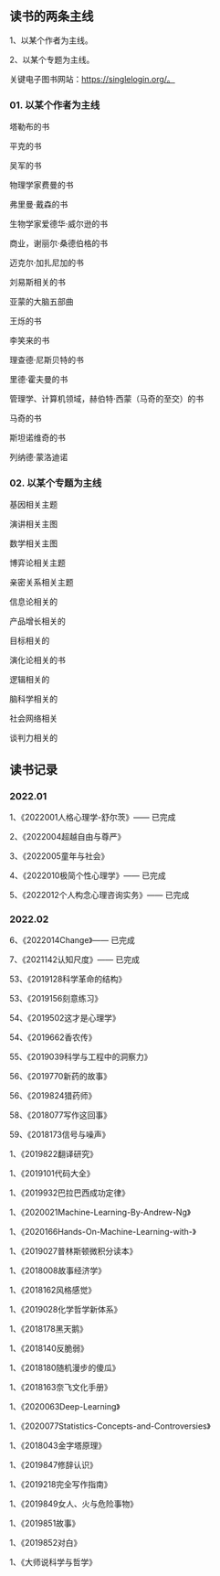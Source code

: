 ## 读书的两条主线

1、以某个作者为主线。

2、以某个专题为主线。

关键电子图书网站：https://singlelogin.org/。

### 01. 以某个作者为主线

塔勒布的书

平克的书

吴军的书

物理学家费曼的书

弗里曼·戴森的书

生物学家爱德华·威尔逊的书

商业，谢丽尔·桑德伯格的书

迈克尔·加扎尼加的书

刘易斯相关的书

亚蒙的大脑五部曲

王烁的书

李笑来的书

理查德·尼斯贝特的书

里德·霍夫曼的书

管理学、计算机领域，赫伯特·西蒙（马奇的至交）的书

马奇的书

斯坦诺维奇的书

列纳德·蒙洛迪诺

### 02. 以某个专题为主线

基因相关主题

演讲相关主图

数学相关主图

博弈论相关主题

亲密关系相关主题

信息论相关的

产品增长相关的

目标相关的

演化论相关的书

逻辑相关的

脑科学相关的

社会网络相关

谈判力相关的

## 读书记录

### 2022.01

1、《2022001人格心理学-舒尔茨》—— 已完成

2、《2022004超越自由与尊严》

3、《2022005童年与社会》

4、《2022010极简个性心理学》—— 已完成

5、《2022012个人构念心理咨询实务》—— 已完成

### 2022.02

6、《2022014Change》—— 已完成

7、《2021142认知尺度》—— 已完成




53、《2019128科学革命的结构》

53、《2019156刻意练习》

54、《2019502这才是心理学》

54、《2019662香农传》

55、《2019039科学与工程中的洞察力》

56、《2019770新药的故事》

56、《2019824猎药师》

58、《2018077写作这回事》

59、《2018173信号与噪声》

1、《2019822翻译研究》

1、《2019101代码大全》

1、《2019932巴拉巴西成功定律》

1、《2020021Machine-Learning-By-Andrew-Ng》

1、《2020166Hands-On-Machine-Learning-with-》

1、《2019027普林斯顿微积分读本》

1、《2018008故事经济学》

1、《2018162风格感觉》

1、《2019028化学哲学新体系》

1、《2018178黑天鹅》

1、《2018140反脆弱》

1、《2018180随机漫步的傻瓜》

1、《2018163奈飞文化手册》

1、《2020063Deep-Learning》

1、《2020077Statistics-Concepts-and-Controversies》

1、《2018043金字塔原理》

1、《2019847修辞认识》

1、《2019218完全写作指南》

1、《2019849女人、火与危险事物》

1、《2019851故事》

1、《2019852对白》

1、《大师说科学与哲学》
